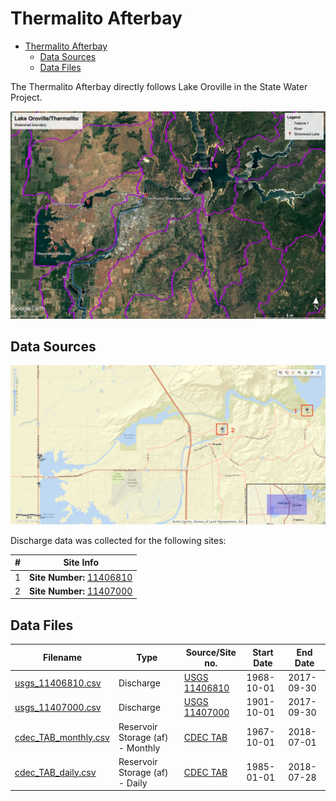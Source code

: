 # Thermalito Afterbay

- [Thermalito Afterbay](#thermalito-afterbay)
    - [Data Sources](#data-sources)
    - [Data Files](#data-files)

The Thermalito Afterbay directly follows Lake Oroville in the State Water Project.

![Thermalito Watershed Boundary](images/thermalito_watershed_boundary.jpg)

## Data Sources

![Thermalio Afterbay Map](images/thermalito_usgs_map.png)

Discharge data was collected for the following sites:

| #   | Site Info                                                                                                |
| --- | -------------------------------------------------------------------------------------------------------- |
| 1   | **Site Number:** [11406810](https://waterdata.usgs.gov/nwis/inventory?agency_code=USGS&site_no=11406810) |
| 2   | **Site Number:** [11407000](https://waterdata.usgs.gov/nwis/inventory?agency_code=USGS&site_no=11407000) |

## Data Files

| Filename                                     | Type                             | Source/Site no.                                                                              | Start Date | End Date   |
| -------------------------------------------- | -------------------------------- | -------------------------------------------------------------------------------------------- | ---------- | ---------- |
| [usgs_11406810.csv](usgs_11406810.csv)       | Discharge                        | [USGS 11406810](https://waterdata.usgs.gov/nwis/inventory?agency_code=USGS&site_no=11406810) | 1968-10-01 | 2017-09-30 |
| [usgs_11407000.csv](usgs_11407000.csv)       | Discharge                        | [USGS 11407000](https://waterdata.usgs.gov/nwis/inventory?agency_code=USGS&site_no=11407000) | 1901-10-01 | 2017-09-30 |
| [cdec_TAB_monthly.csv](cdec_TAB_monthly.csv) | Reservoir Storage (af) - Monthly | [CDEC TAB](http://cdec.water.ca.gov/dynamicapp/staMeta?station_id=TAB)                       | 1967-10-01 | 2018-07-01 |
| [cdec_TAB_daily.csv](cdec_TAB_daily.csv)     | Reservoir Storage (af) - Daily   | [CDEC TAB](http://cdec.water.ca.gov/dynamicapp/staMeta?station_id=TAB)                       | 1985-01-01 | 2018-07-28 |
